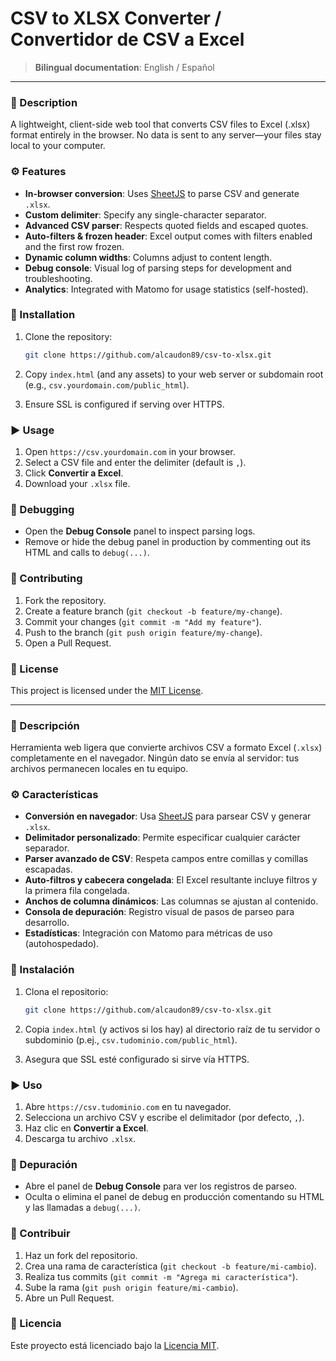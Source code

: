 # CSV to XLSX Converter / Convertidor de CSV a Excel

> **Bilingual documentation**: English / Español
> 
---
### 📄 Description

A lightweight, client-side web tool that converts CSV files to Excel (.xlsx) format entirely in the browser. No data is sent to any server—your files stay local to your computer.

### ⚙️ Features

* **In-browser conversion**: Uses [SheetJS](https://github.com/SheetJS/sheetjs) to parse CSV and generate `.xlsx`.
* **Custom delimiter**: Specify any single-character separator.
* **Advanced CSV parser**: Respects quoted fields and escaped quotes.
* **Auto-filters & frozen header**: Excel output comes with filters enabled and the first row frozen.
* **Dynamic column widths**: Columns adjust to content length.
* **Debug console**: Visual log of parsing steps for development and troubleshooting.
* **Analytics**: Integrated with Matomo for usage statistics (self-hosted).

### 🚀 Installation

1. Clone the repository:

   ```bash
   git clone https://github.com/alcaudon89/csv-to-xlsx.git
   ```
2. Copy `index.html` (and any assets) to your web server or subdomain root (e.g., `csv.yourdomain.com/public_html`).
3. Ensure SSL is configured if serving over HTTPS.

### ▶️ Usage

1. Open `https://csv.yourdomain.com` in your browser.
2. Select a CSV file and enter the delimiter (default is `,`).
3. Click **Convertir a Excel**.
4. Download your `.xlsx` file.

### 🐞 Debugging

* Open the **Debug Console** panel to inspect parsing logs.
* Remove or hide the debug panel in production by commenting out its HTML and calls to `debug(...)`.

### 🤝 Contributing

1. Fork the repository.
2. Create a feature branch (`git checkout -b feature/my-change`).
3. Commit your changes (`git commit -m "Add my feature"`).
4. Push to the branch (`git push origin feature/my-change`).
5. Open a Pull Request.

### 📄 License

This project is licensed under the [MIT License](LICENSE).

---

### 📄 Descripción

Herramienta web ligera que convierte archivos CSV a formato Excel (`.xlsx`) completamente en el navegador. Ningún dato se envía al servidor: tus archivos permanecen locales en tu equipo.

### ⚙️ Características

* **Conversión en navegador**: Usa [SheetJS](https://github.com/SheetJS/sheetjs) para parsear CSV y generar `.xlsx`.
* **Delimitador personalizado**: Permite especificar cualquier carácter separador.
* **Parser avanzado de CSV**: Respeta campos entre comillas y comillas escapadas.
* **Auto-filtros y cabecera congelada**: El Excel resultante incluye filtros y la primera fila congelada.
* **Anchos de columna dinámicos**: Las columnas se ajustan al contenido.
* **Consola de depuración**: Registro visual de pasos de parseo para desarrollo.
* **Estadísticas**: Integración con Matomo para métricas de uso (autohospedado).

### 🚀 Instalación

1. Clona el repositorio:

   ```bash
   git clone https://github.com/alcaudon89/csv-to-xlsx.git
   ```
2. Copia `index.html` (y activos si los hay) al directorio raíz de tu servidor o subdominio (p.ej., `csv.tudominio.com/public_html`).
3. Asegura que SSL esté configurado si sirve vía HTTPS.

### ▶️ Uso

1. Abre `https://csv.tudominio.com` en tu navegador.
2. Selecciona un archivo CSV y escribe el delimitador (por defecto, `,`).
3. Haz clic en **Convertir a Excel**.
4. Descarga tu archivo `.xlsx`.

### 🐞 Depuración

* Abre el panel de **Debug Console** para ver los registros de parseo.
* Oculta o elimina el panel de debug en producción comentando su HTML y las llamadas a `debug(...)`.

### 🤝 Contribuir

1. Haz un fork del repositorio.
2. Crea una rama de característica (`git checkout -b feature/mi-cambio`).
3. Realiza tus commits (`git commit -m "Agrega mi característica"`).
4. Sube la rama (`git push origin feature/mi-cambio`).
5. Abre un Pull Request.

### 📄 Licencia

Este proyecto está licenciado bajo la [Licencia MIT](LICENSE).
